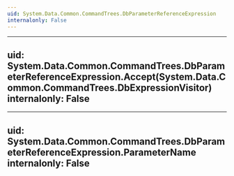 ```yaml
---
uid: System.Data.Common.CommandTrees.DbParameterReferenceExpression
internalonly: False
---
```


---
uid: System.Data.Common.CommandTrees.DbParameterReferenceExpression.Accept(System.Data.Common.CommandTrees.DbExpressionVisitor)
internalonly: False
---

---
uid: System.Data.Common.CommandTrees.DbParameterReferenceExpression.ParameterName
internalonly: False
---
